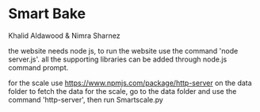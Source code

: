 # Smart Bake
Khalid Aldawood & Nimra Sharnez

the website needs node js, to run the website use the command 'node server.js'. all the supporting libraries can be added through node.js command prompt.

for the scale use https://www.npmjs.com/package/http-server on the data folder to fetch the data for the scale, go to the data folder and use the command 'http-server', then run Smartscale.py 

